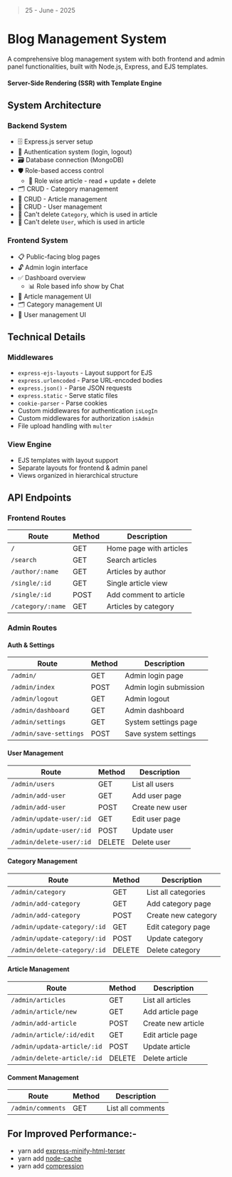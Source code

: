 > 25 - June - 2025

# Blog Management System

A comprehensive blog management system with both frontend and admin panel functionalities, built with Node.js, Express, and EJS templates.

#### Server-Side Rendering (SSR) with Template Engine

## System Architecture

### Backend System

- 🗄️ Express.js server setup
- 🔐 Authentication system (login, logout)
- 🗃️ Database connection (MongoDB)
- 🛡️ Role-based access control
  - 👤 Role wise article - read + update + delete
- 🗂️ CRUD - Category management
- 📝 CRUD - Article management
- 👥 CRUD - User management
- 🚫 Can't delete `Category`, which is used in article
- 🚫 Can't delete `User`, which is used in article

### Frontend System

- 📋 Public-facing blog pages
- 🔓 Admin login interface
- ✅ Dashboard overview
  - 📊 Role based info show by Chat
- 📝 Article management UI
- 🗂️ Category management UI
- 👥 User management UI

## Technical Details

### Middlewares

- `express-ejs-layouts` - Layout support for EJS
- `express.urlencoded` - Parse URL-encoded bodies
- `express.json()` - Parse JSON requests
- `express.static` - Serve static files
- `cookie-parser` - Parse cookies
- Custom middlewares for authentication `isLogIn`
- Custom middlewares for authorization `isAdmin`
- File upload handling with `multer`

### View Engine

- EJS templates with layout support
- Separate layouts for frontend & admin panel
- Views organized in hierarchical structure

## API Endpoints

### Frontend Routes

| Route | Method | Description |
|-------|--------|-------------|
| `/` | GET | Home page with articles |
| `/search` | GET | Search articles |
| `/author/:name` | GET | Articles by author |
| `/single/:id` | GET | Single article view |
| `/single/:id` | POST | Add comment to article |
| `/category/:name` | GET | Articles by category |

### Admin Routes

#### Auth & Settings

| Route | Method | Description |
|-------|--------|-------------|
| `/admin/` | GET | Admin login page |
| `/admin/index` | POST | Admin login submission |
| `/admin/logout` | GET | Admin logout |
| `/admin/dashboard` | GET | Admin dashboard |
| `/admin/settings` | GET | System settings page |
| `/admin/save-settings` | POST | Save system settings |

#### User Management

| Route | Method | Description |
|-------|--------|-------------|
| `/admin/users` | GET | List all users |
| `/admin/add-user` | GET | Add user page |
| `/admin/add-user` | POST | Create new user |
| `/admin/update-user/:id` | GET | Edit user page |
| `/admin/update-user/:id` | POST | Update user |
| `/admin/delete-user/:id` | DELETE | Delete user |

#### Category Management

| Route | Method | Description |
|-------|--------|-------------|
| `/admin/category` | GET | List all categories |
| `/admin/add-category` | GET | Add category page |
| `/admin/add-category` | POST | Create new category |
| `/admin/update-category/:id` | GET | Edit category page |
| `/admin/update-category/:id` | POST | Update category |
| `/admin/delete-category/:id` | DELETE | Delete category |

#### Article Management

| Route | Method | Description |
|-------|--------|-------------|
| `/admin/articles` | GET | List all articles |
| `/admin/article/new` | GET | Add article page |
| `/admin/add-article` | POST | Create new article |
| `/admin/article/:id/edit` | GET | Edit article page |
| `/admin/updata-article/:id` | POST | Update article |
| `/admin/delete-article/:id` | DELETE | Delete article |

#### Comment Management

| Route | Method | Description |
|-------|--------|-------------|
| `/admin/comments` | GET | List all comments |

## For Improved Performance:-

- yarn add [express-minify-html-terser][link1]
- yarn add [node-cache][link2]
- yarn add [compression][link3]

[link1]: https://www.npmjs.com/package/express-minify-html-terser
[link2]: https://www.npmjs.com/package/node-cache
[link3]: https://www.npmjs.com/package/compression
